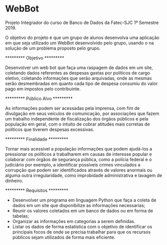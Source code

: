 # WebBot

Projeto Integrador do curso de Banco de Dados da Fatec-SJC 1º Semestre 2019.

O objetivo do projeto é que um grupo de alunos desenvolva uma aplicação em que 
seja utilizado um WebBot desenvolvido pelo grupo, usando o na solução de um 
problema proposto pelo grupo.


********* Objetivo ********* 

Desenvolver um web bot que faça uma raspagem de dados em um site, coletando dados 
referentes as despesas gastas por políticos de cargo eletivo, coletando informações 
que serão arquivadas, onde as mesmas serão desmembradas em quanto cada tipo de despesa 
consumiu do valor pago em impostos pelo contribuinte.


*********  Público Alvo ********* 

As informações podem ser acessadas pela imprensa, com fim de divulgação 
em seus veículos de comunicação, por associações que fazem um trabalho independente 
de fiscalização dos órgãos públicos e pela população em geral, com o intuito de 
cobrar atitudes mais corretas de políticos que tiverem despesas excessivas.


********* Finalidade ********* 

Tornar mais acessível a população informações que podem ajudá-los a 
pressionar os políticos a trabalharem em causas de interesse popular e colaborar 
com órgãos de segurança pública, como a polícia federal e o judiciário por exemplo, 
a identificar possíveis crimes vinculados a corrupção que podem ser identificados 
através de valores anormais ou alguma outra irregularidade, como improbidade administrativa 
e lavagem de dinheiro.


********* Requisitos ********* 

- Desenvolver um programa em linguagem Python que faça a coleta de dados em um site 
que disponibilize as informações necessarias;
- Reunir os valores coletados em um banco de dados ou em forma de tabelas;
- Organizar as informações em categorias a serem definidas.
- Listar os dados de forma estatística com o objetivo de identificar os principais
focos de onde se precisa trabalhar para que os recursos públicos sejam utilizados 
de forma mais eficiente.





